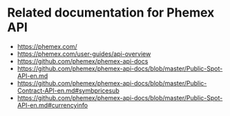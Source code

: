 
Related documentation for Phemex API
===

* https://phemex.com/
* https://phemex.com/user-guides/api-overview
* https://github.com/phemex/phemex-api-docs
* https://github.com/phemex/phemex-api-docs/blob/master/Public-Spot-API-en.md
* https://github.com/phemex/phemex-api-docs/blob/master/Public-Contract-API-en.md#symbpricesub
* https://github.com/phemex/phemex-api-docs/blob/master/Public-Spot-API-en.md#currencyinfo
